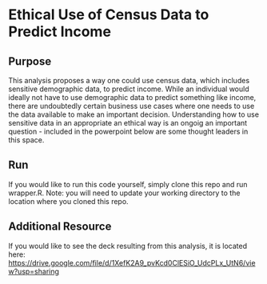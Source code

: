 # Ethical Use of Census Data to Predict Income
## Purpose
This analysis proposes a way one could use census data, which includes sensitive demographic data, to predict income. While an individual would ideally not have to use demographic data to predict something like income, there are undoubtedly certain business use cases where one needs to use the data available to make an important decision. Understanding how to use sensitive data in an appropriate an ethical way is an ongoig an important question - included in the powerpoint below are some thought leaders in this space. 

## Run
If you would like to run this code yourself, simply clone this repo and run wrapper.R. Note: you will need to update your working directory to the location where you cloned this repo. 

## Additional Resource
If you would like to see the deck resulting from this analysis, it is located here: https://drive.google.com/file/d/1XefK2A9_pvKcd0ClESiO_UdcPLx_UtN6/view?usp=sharing
